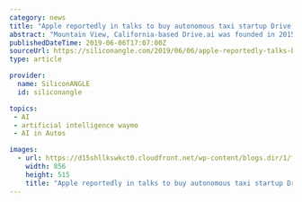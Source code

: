 ```yaml
---
category: news
title: "Apple reportedly in talks to buy autonomous taxi startup Drive.ai"
abstract: "Mountain View, California-based Drive.ai was founded in 2015 by a group of engineers from Stanford University’s storied Artificial Intelligence Laboratory ... larger players such as Alphabet Inc.’s Waymo LLC division. Drive.ai’s vans stand out ..."
publishedDateTime: 2019-06-06T17:07:00Z
sourceUrl: https://siliconangle.com/2019/06/06/apple-reportedly-talks-buy-autonomous-taxi-startup-drive-ai/
type: article

provider:
  name: SiliconANGLE
  id: siliconangle

topics:
 - AI
 - artificial intelligence waymo
 - AI in Autos

images:
  - url: https://d15shllkswkct0.cloudfront.net/wp-content/blogs.dir/1/files/2019/06/driveai-1.png
    width: 856
    height: 515
    title: "Apple reportedly in talks to buy autonomous taxi startup Drive.ai"
---
```

